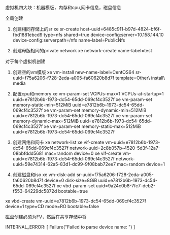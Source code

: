 虚拟机四大块：机器模版，内存和cpu,网卡信息，磁盘信息

全局创建

1. 创建相同存储上的sr
xe sr-create host-uuid=6485c911-b97d-4824-bf6f-fbd1881ebcd9 type=nfs shared=true device-config:server=10.158.144.10 device-config:serverpath=/nfs name-label=PublicNfs

2. 创建母版相同的private network
xe network-create name-label=test 


对于每个虚拟机创建

1. 创建空的vm模版
xe vm-install new-name-label=CentOS64 sr-uuid=f75a6206-f728-2eda-a005-fa60620b8d7f template=Other\ install\ media

2. 配置cpu和memory
xe vm-param-set VCPUs-max=1 VCPUs-at-startup=1 uuid=e7812b6b-1973-dc54-65dd-069cf4c3527f
xe vm-param-set memory-static-min=512MiB uuid=e7812b6b-1973-dc54-65dd-069cf4c3527f 
xe vm-param-set memory-dynamic-min=512MiB uuid=e7812b6b-1973-dc54-65dd-069cf4c3527f 
xe vm-param-set memory-dynamic-max=512MiB uuid=e7812b6b-1973-dc54-65dd-069cf4c3527f 
xe vm-param-set memory-static-max=512MiB uuid=e7812b6b-1973-dc54-65dd-069cf4c3527f 


3. 创建网络和网卡
xe network-list 
xe vif-create vm-uuid=e7812b6b-1973-dc54-65dd-069cf4c3527f network-uuid=2c8b057b-4520-5d3f-12a7-08bbfddd5681 mac=random device=0
xe vif-create vm-uuid=e7812b6b-1973-dc54-65dd-069cf4c3527f network-uuid=59e74314-62a5-83d1-dc99-9f08bab72ee7 mac=random device=1


4. 创建磁盘和iso
xe vm-disk-add sr-uuid=f75a6206-f728-2eda-a005-fa60620b8d7f device=0 disk-size=8GiB uuid=e7812b6b-1973-dc54-65dd-069cf4c3527f 
xe vbd-param-set uuid=9a24c0b8-7fc7-deb2-f553-64229dc5872d  bootable=true

xe vbd-create vm-uuid=e7812b6b-1973-dc54-65dd-069cf4c3527f device=1 type=CD mode=RO bootable=false


磁盘创建必须为FV，然后在共享存储中将

 INTERNAL_ERROR: [ Failure("Failed to parse device name: ") ]
